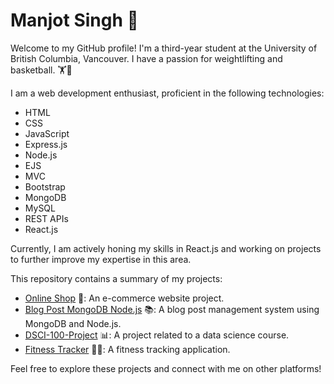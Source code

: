 # Manjot Singh 👋

Welcome to my GitHub profile! I'm a third-year student at the University of British Columbia, Vancouver. I have a passion for weightlifting and basketball. 🏋️🏀

I am a web development enthusiast, proficient in the following technologies:

- HTML
- CSS
- JavaScript
- Express.js
- Node.js
- EJS
- MVC
- Bootstrap
- MongoDB
- MySQL
- REST APIs
- React.js

Currently, I am actively honing my skills in React.js and working on projects to further improve my expertise in this area.

This repository contains a summary of my projects:

- [Online Shop](https://github.com/manjjott/online-shop) 🛒: An e-commerce website project.
- [Blog Post MongoDB Node.js](https://github.com/manjjott/blog-post-mongodb-nodejs) 📚: A blog post management system using MongoDB and Node.js.
- [DSCI-100-Project](https://github.com/manjjott/DSCI-100-Project) 📊: A project related to a data science course.
- [Fitness Tracker](https://github.com/manjjott/Fitness-Tracker) 🏃‍♂️: A fitness tracking application.

Feel free to explore these projects and connect with me on other platforms!


